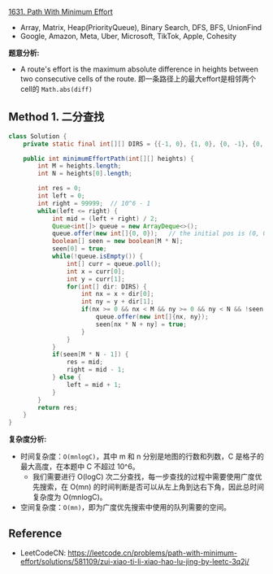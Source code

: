 [1631. Path With Minimum Effort](https://leetcode.com/problems/path-with-minimum-effort/description/)

* Array, Matrix, Heap(PriorityQueue), Binary Search, DFS, BFS, UnionFind
* Google, Amazon, Meta, Uber, Microsoft, TikTok, Apple, Cohesity


**题意分析:**
* A route's effort is the maximum absolute difference in heights between two consecutive cells of the route. 即一条路径上的最大effort是相邻两个cell的 `Math.abs(diff)`


## Method 1. 二分查找
```java
class Solution {
    private static final int[][] DIRS = {{-1, 0}, {1, 0}, {0, -1}, {0, 1}};

    public int minimumEffortPath(int[][] heights) {
        int M = heights.length;
        int N = heights[0].length;

        int res = 0;
        int left = 0;
        int right = 99999;  // 10^6 - 1
        while(left <= right) {
            int mid = (left + right) / 2;
            Queue<int[]> queue = new ArrayDeque<>();
            queue.offer(new int[]{0, 0});   // the initial pos is (0, 0), i.e. top left corner
            boolean[] seen = new boolean[M * N];
            seen[0] = true;
            while(!queue.isEmpty()) {
                int[] curr = queue.poll();
                int x = curr[0];
                int y = curr[1];
                for(int[] dir: DIRS) {
                    int nx = x + dir[0];
                    int ny = y + dir[1];
                    if(nx >= 0 && nx < M && ny >= 0 && ny < N && !seen[nx * N + ny] && Math.abs(heights[x][y] - heights[nx][ny]) <= mid) {
                        queue.offer(new int[]{nx, ny});
                        seen[nx * N + ny] = true;
                    }
                }     
            }
            if(seen[M * N - 1]) {
                res = mid;
                right = mid - 1;
            } else {
                left = mid + 1;
            }
        }
        return res;
    }
}
```
**复杂度分析:**
* 时间复杂度：`O(mnlogC)`，其中 m 和 n 分别是地图的行数和列数，C 是格子的最大高度，在本题中 C 不超过 10^6。
    * 我们需要进行 O(logC) 次二分查找，每一步查找的过程中需要使用广度优先搜索，在 O(mn) 的时间判断是否可以从左上角到达右下角，因此总时间复杂度为 O(mnlogC)。
* 空间复杂度：`O(mn)`，即为广度优先搜索中使用的队列需要的空间。


## Reference
* LeetCodeCN: https://leetcode.cn/problems/path-with-minimum-effort/solutions/581109/zui-xiao-ti-li-xiao-hao-lu-jing-by-leetc-3q2j/

